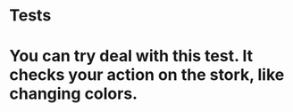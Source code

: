 # Tests
#
# You can try deal with this test. It checks your action on the stork, like changing colors.
